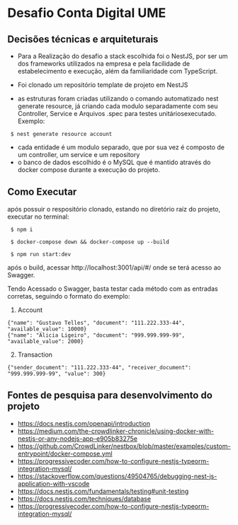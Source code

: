 # Desafio Conta Digital UME
## Decisões técnicas e arquiteturais 

* Para a Realização do desafio a stack escolhida foi o NestJS, por ser um dos frameworks utilizados na empresa e pela facilidade de estabelecimento e execução, além da familiaridade com TypeScript.

* Foi clonado um repositório template de projeto em NestJS 
* as estruturas foram criadas utilizando o comando automatizado nest generate resource, já criando cada modulo separadamente com seu Controller, Service e Arquivos .spec para testes unitáriosexecutado. Exemplo:
``` 
 $ nest generate resource account
```
* cada entidade é um modulo separado, que por sua vez é composto de um controller, um service e um repository
* o banco de dados escolhido é o MySQL que é mantido através do docker compose durante a execução do projeto.

## Como Executar
após possuir o respositório clonado, estando no diretório raíz do projeto, executar no terminal:
``` 
 $ npm i
```

``` 
 $ docker-compose down && docker-compose up --build
```
``` 
 $ npm run start:dev
```

após o build, acessar http://localhost:3001/api/#/ onde se terá acesso ao Swagger.

Tendo Acessado o Swagger, basta testar cada método com as entradas corretas, seguindo o formato do exemplo:

1) Account
``` 
{"name": "Gustavo Telles", "document": "111.222.333-44", "available_value": 10000}
{"name": "Alicia Ligeiro", "document": "999.999.999-99", "available_value": 2000}
```

2) Transaction
``` 
{"sender_document": "111.222.333-44", "receiver_document": "999.999.999-99", "value": 300}
```

## Fontes de pesquisa para desenvolvimento do projeto
* https://docs.nestjs.com/openapi/introduction
* https://medium.com/the-crowdlinker-chronicle/using-docker-with-nestjs-or-any-nodejs-app-e905b83275e
* https://github.com/CrowdLinker/nestbox/blob/master/examples/custom-entrypoint/docker-compose.yml
* https://progressivecoder.com/how-to-configure-nestjs-typeorm-integration-mysql/
* https://stackoverflow.com/questions/49504765/debugging-nest-js-application-with-vscode
* https://docs.nestjs.com/fundamentals/testing#unit-testing
* https://docs.nestjs.com/techniques/database
* https://progressivecoder.com/how-to-configure-nestjs-typeorm-integration-mysql/

